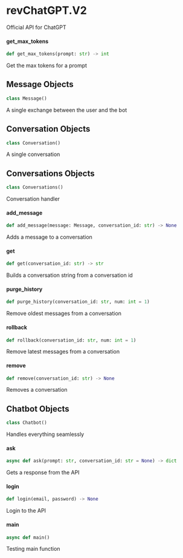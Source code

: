 <a id="revChatGPT.V2"></a>

# revChatGPT.V2

Official API for ChatGPT

<a id="revChatGPT.V2.get_max_tokens"></a>

#### get\_max\_tokens

```python
def get_max_tokens(prompt: str) -> int
```

Get the max tokens for a prompt

<a id="revChatGPT.V2.Message"></a>

## Message Objects

```python
class Message()
```

A single exchange between the user and the bot

<a id="revChatGPT.V2.Conversation"></a>

## Conversation Objects

```python
class Conversation()
```

A single conversation

<a id="revChatGPT.V2.Conversations"></a>

## Conversations Objects

```python
class Conversations()
```

Conversation handler

<a id="revChatGPT.V2.Conversations.add_message"></a>

#### add\_message

```python
def add_message(message: Message, conversation_id: str) -> None
```

Adds a message to a conversation

<a id="revChatGPT.V2.Conversations.get"></a>

#### get

```python
def get(conversation_id: str) -> str
```

Builds a conversation string from a conversation id

<a id="revChatGPT.V2.Conversations.purge_history"></a>

#### purge\_history

```python
def purge_history(conversation_id: str, num: int = 1)
```

Remove oldest messages from a conversation

<a id="revChatGPT.V2.Conversations.rollback"></a>

#### rollback

```python
def rollback(conversation_id: str, num: int = 1)
```

Remove latest messages from a conversation

<a id="revChatGPT.V2.Conversations.remove"></a>

#### remove

```python
def remove(conversation_id: str) -> None
```

Removes a conversation

<a id="revChatGPT.V2.Chatbot"></a>

## Chatbot Objects

```python
class Chatbot()
```

Handles everything seamlessly

<a id="revChatGPT.V2.Chatbot.ask"></a>

#### ask

```python
async def ask(prompt: str, conversation_id: str = None) -> dict
```

Gets a response from the API

<a id="revChatGPT.V2.Chatbot.login"></a>

#### login

```python
def login(email, password) -> None
```

Login to the API

<a id="revChatGPT.V2.main"></a>

#### main

```python
async def main()
```

Testing main function


